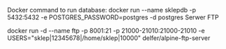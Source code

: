 Docker command to run database: 
docker run --name sklepdb -p 5432:5432 -e POSTGRES_PASSWORD=postgres -d postgres
Serwer FTP

docker run -d --name ftp -p 8001:21 -p 21000-21010:21000-21010 -e USERS="sklep|12345678|/home/sklep|10000" delfer/alpine-ftp-server
